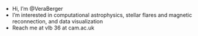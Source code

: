 - Hi, I’m @VeraBerger
- I’m interested in computational astrophysics, stellar flares and magnetic reconnection, and data visualization
- Reach me at vlb 36 at cam.ac.uk

